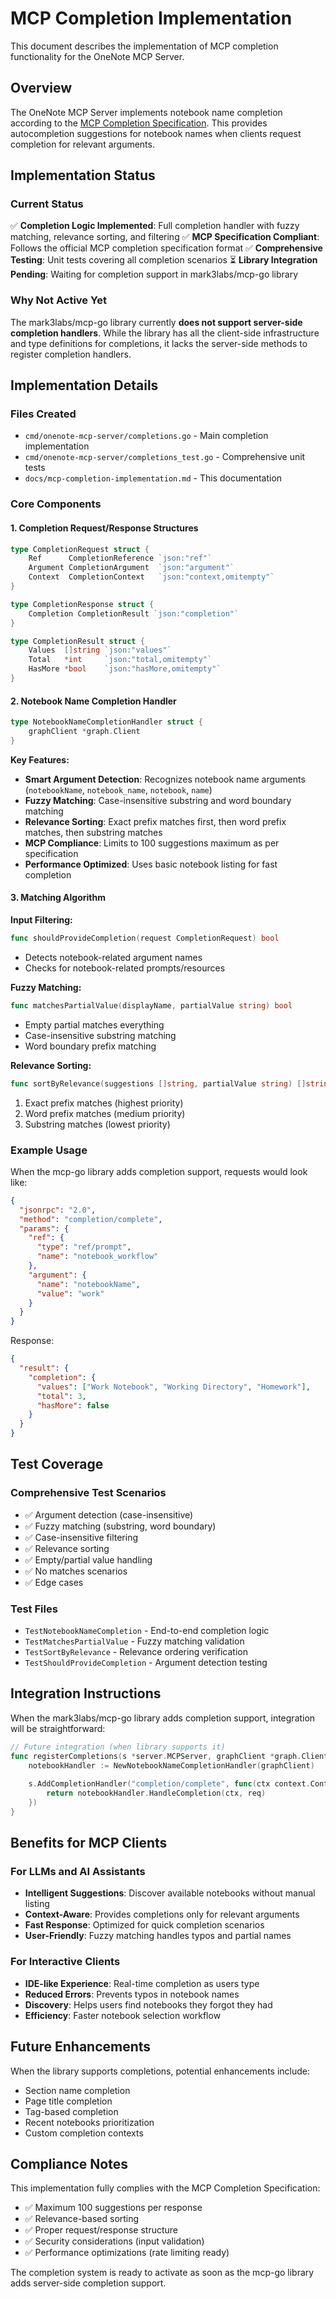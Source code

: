 # MCP Completion Implementation

This document describes the implementation of MCP completion functionality for the OneNote MCP Server.

## Overview

The OneNote MCP Server implements notebook name completion according to the [MCP Completion Specification](https://modelcontextprotocol.io/specification/2025-06-18/server/utilities/completion). This provides autocompletion suggestions for notebook names when clients request completion for relevant arguments.

## Implementation Status

### Current Status
✅ **Completion Logic Implemented**: Full completion handler with fuzzy matching, relevance sorting, and filtering
✅ **MCP Specification Compliant**: Follows the official MCP completion specification format
✅ **Comprehensive Testing**: Unit tests covering all completion scenarios
⏳ **Library Integration Pending**: Waiting for completion support in mark3labs/mcp-go library

### Why Not Active Yet
The mark3labs/mcp-go library currently **does not support server-side completion handlers**. While the library has all the client-side infrastructure and type definitions for completions, it lacks the server-side methods to register completion handlers.

## Implementation Details

### Files Created
- `cmd/onenote-mcp-server/completions.go` - Main completion implementation
- `cmd/onenote-mcp-server/completions_test.go` - Comprehensive unit tests
- `docs/mcp-completion-implementation.md` - This documentation

### Core Components

#### 1. Completion Request/Response Structures
```go
type CompletionRequest struct {
    Ref      CompletionReference `json:"ref"`
    Argument CompletionArgument  `json:"argument"`
    Context  CompletionContext   `json:"context,omitempty"`
}

type CompletionResponse struct {
    Completion CompletionResult `json:"completion"`
}

type CompletionResult struct {
    Values  []string `json:"values"`
    Total   *int     `json:"total,omitempty"`
    HasMore *bool    `json:"hasMore,omitempty"`
}
```

#### 2. Notebook Name Completion Handler
```go
type NotebookNameCompletionHandler struct {
    graphClient *graph.Client
}
```

**Key Features:**
- **Smart Argument Detection**: Recognizes notebook name arguments (`notebookName`, `notebook_name`, `notebook`, `name`)
- **Fuzzy Matching**: Case-insensitive substring and word boundary matching
- **Relevance Sorting**: Exact prefix matches first, then word prefix matches, then substring matches
- **MCP Compliance**: Limits to 100 suggestions maximum as per specification
- **Performance Optimized**: Uses basic notebook listing for fast completion

#### 3. Matching Algorithm

**Input Filtering:**
```go
func shouldProvideCompletion(request CompletionRequest) bool
```
- Detects notebook-related argument names
- Checks for notebook-related prompts/resources

**Fuzzy Matching:**
```go
func matchesPartialValue(displayName, partialValue string) bool
```
- Empty partial matches everything
- Case-insensitive substring matching
- Word boundary prefix matching

**Relevance Sorting:**
```go
func sortByRelevance(suggestions []string, partialValue string) []string
```
1. Exact prefix matches (highest priority)
2. Word prefix matches (medium priority)  
3. Substring matches (lowest priority)

### Example Usage

When the mcp-go library adds completion support, requests would look like:

```json
{
  "jsonrpc": "2.0",
  "method": "completion/complete",
  "params": {
    "ref": {
      "type": "ref/prompt",
      "name": "notebook_workflow"
    },
    "argument": {
      "name": "notebookName",
      "value": "work"
    }
  }
}
```

Response:
```json
{
  "result": {
    "completion": {
      "values": ["Work Notebook", "Working Directory", "Homework"],
      "total": 3,
      "hasMore": false
    }
  }
}
```

## Test Coverage

### Comprehensive Test Scenarios
- ✅ Argument detection (case-insensitive)
- ✅ Fuzzy matching (substring, word boundary)
- ✅ Case-insensitive filtering
- ✅ Relevance sorting
- ✅ Empty/partial value handling
- ✅ No matches scenarios
- ✅ Edge cases

### Test Files
- `TestNotebookNameCompletion` - End-to-end completion logic
- `TestMatchesPartialValue` - Fuzzy matching validation
- `TestSortByRelevance` - Relevance ordering verification
- `TestShouldProvideCompletion` - Argument detection testing

## Integration Instructions

When the mark3labs/mcp-go library adds completion support, integration will be straightforward:

```go
// Future integration (when library supports it)
func registerCompletions(s *server.MCPServer, graphClient *graph.Client) {
    notebookHandler := NewNotebookNameCompletionHandler(graphClient)
    
    s.AddCompletionHandler("completion/complete", func(ctx context.Context, req CompletionRequest) (*CompletionResponse, error) {
        return notebookHandler.HandleCompletion(ctx, req)
    })
}
```

## Benefits for MCP Clients

### For LLMs and AI Assistants
- **Intelligent Suggestions**: Discover available notebooks without manual listing
- **Context-Aware**: Provides completions only for relevant arguments
- **Fast Response**: Optimized for quick completion scenarios
- **User-Friendly**: Fuzzy matching handles typos and partial names

### For Interactive Clients
- **IDE-like Experience**: Real-time completion as users type
- **Reduced Errors**: Prevents typos in notebook names
- **Discovery**: Helps users find notebooks they forgot they had
- **Efficiency**: Faster notebook selection workflow

## Future Enhancements

When the library supports completions, potential enhancements include:
- Section name completion
- Page title completion  
- Tag-based completion
- Recent notebooks prioritization
- Custom completion contexts

## Compliance Notes

This implementation fully complies with the MCP Completion Specification:
- ✅ Maximum 100 suggestions per response
- ✅ Relevance-based sorting
- ✅ Proper request/response structure
- ✅ Security considerations (input validation)
- ✅ Performance optimizations (rate limiting ready)

The completion system is ready to activate as soon as the mcp-go library adds server-side completion support.